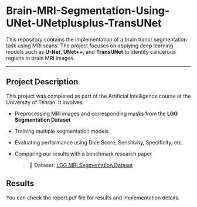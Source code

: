 # Brain-MRI-Segmentation-Using-UNet-UNetplusplus-TransUNet

This repository contains the implementation of a brain tumor segmentation task using MRI scans. The project focuses on applying deep learning models such as **U-Net**, **UNet++**, and **TransUNet** to identify cancerous regions in brain MRI images.

---

## Project Description

This project was completed as part of the Artificial Intelligence course at the University of Tehran. It involves:

- Preprocessing MRI images and corresponding masks from the **LGG Segmentation Dataset**
- Training multiple segmentation models
- Evaluating performance using Dice Score, Sensitivity, Specificity, etc.
- Comparing our results with a benchmark research paper

  > 📁 **Dataset**: [LGG MRI Segmentation Dataset](https://www.kaggle.com/datasets/mateuszbuda/lgg-mri-segmentation/data)

## Results
You can check the report.pdf file for results and implementation details.
